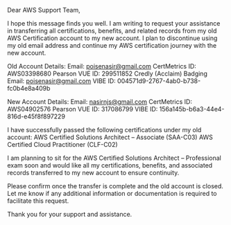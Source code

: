 Dear AWS Support Team,

I hope this message finds you well. I am writing to request your assistance in transferring all certifications, benefits, and related records from my old AWS Certification account to my new account. I plan to discontinue using my old email address and continue my AWS certification journey with the new account.

Old Account Details:
Email: poisenasir@gmail.com
CertMetrics ID: AWS03398680
Pearson VUE ID: 299511852
Credly (Acclaim) Badging Email: poisenasir@gmail.com
VIBE ID: 004571d9-2767-4ab0-b738-fc0b4e8a409b

New Account Details:
Email: nasirnjs@gmail.com
CertMetrics ID: AWS04902576
Pearson VUE ID: 317086799
VIBE ID: 156a145b-b6a3-44e4-816d-e45f8f897229

I have successfully passed the following certifications under my old account:
AWS Certified Solutions Architect – Associate (SAA-C03)
AWS Certified Cloud Practitioner (CLF-C02)

I am planning to sit for the AWS Certified Solutions Architect – Professional exam soon and would like all my certifications, benefits, and associated records transferred to my new account to ensure continuity.

Please confirm once the transfer is complete and the old account is closed. Let me know if any additional information or documentation is required to facilitate this request.

Thank you for your support and assistance.